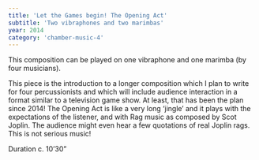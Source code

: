 ```yaml
---
title: 'Let the Games begin! The Opening Act'
subtitle: 'Two vibraphones and two marimbas'
year: 2014
category: 'chamber-music-4'
---
```


This composition can be played on one vibraphone and one marimba (by four musicians).

This piece is the introduction to a longer composition which I plan to write for four percussionists and which will include audience interaction in a format similar to a television game show. At least, that has been the plan since 2014! The Opening Act is like a very long ‘jingle’ and it plays with the expectations of the listener, and with Rag music as composed by Scot Joplin. The audience might even hear a few quotations of real Joplin rags. This is not serious music!

Duration c. 10’30”

